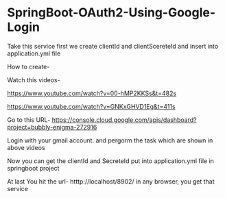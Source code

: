 # SpringBoot-OAuth2-Using-Google-Login

Take this service first we create clientId and clientScereteId and insert into application.yml file

How to create-

Watch this videos- 

https://www.youtube.com/watch?v=00-hMP2KKSs&t=482s 

https://www.youtube.com/watch?v=GNKxGHVD1Eg&t=411s

Go to this URL- https://console.cloud.google.com/apis/dashboard?project=bubbly-enigma-272916

Login with your gmail account. and pergorm the task which are shown in above videos

Now you can get the clientId and SecreteId put into application.yml file in springboot project

At last You hit the url- htttp://localhost/8902/ in any browser, you get that service
